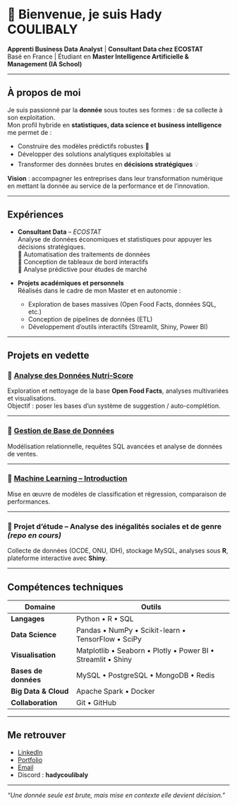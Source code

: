 # 👋 Bienvenue, je suis **Hady COULIBALY**

 **Apprenti Business Data Analyst** | **Consultant Data chez ECOSTAT**  
 Basé en France | Étudiant en **Master Intelligence Artificielle & Management (IA School)**  

---

##  À propos de moi

Je suis passionné par la **donnée** sous toutes ses formes : de sa collecte à son exploitation.  
Mon profil hybride en **statistiques, data science et business intelligence** me permet de :  
- Construire des modèles prédictifs robustes 🤖  
- Développer des solutions analytiques exploitables 📊  
- Transformer des données brutes en **décisions stratégiques** 💡  

**Vision** : accompagner les entreprises dans leur transformation numérique en mettant la donnée au service de la performance et de l’innovation.  

---

##  Expériences

- **Consultant Data** – *ECOSTAT*  
   Analyse de données économiques et statistiques pour appuyer les décisions stratégiques.  
  🔹 Automatisation des traitements de données  
  🔹 Conception de tableaux de bord interactifs  
  🔹 Analyse prédictive pour études de marché  

- **Projets académiques et personnels**  
   Réalisés dans le cadre de mon Master et en autonomie :  
  - Exploration de bases massives (Open Food Facts, données SQL, etc.)  
  - Conception de pipelines de données (ETL)  
  - Développement d’outils interactifs (Streamlit, Shiny, Power BI)  

---

##  Projets en vedette

### 🔹 [Analyse des Données Nutri-Score](https://github.com/hadycoul12/Analyse-des-Donnees-Nutri-Score)  
Exploration et nettoyage de la base **Open Food Facts**, analyses multivariées et visualisations.  
 Objectif : poser les bases d’un système de suggestion / auto-complétion.  

---

### 🔹 [Gestion de Base de Données](https://github.com/hadycoul12/Gestion-de-Base-de-Donnees)  
Modélisation relationnelle, requêtes SQL avancées et analyse de données de ventes.  

---

### 🔹 [Machine Learning – Introduction](https://github.com/hadycoul12/ML_apprentissage_automatique-)  
Mise en œuvre de modèles de classification et régression, comparaison de performances.  

---

### 🔹 Projet d’étude – **Analyse des inégalités sociales et de genre** *(repo en cours)*  
Collecte de données (OCDE, ONU, IDH), stockage MySQL, analyses sous **R**, plateforme interactive avec **Shiny**.  

---

##  Compétences techniques

| Domaine | Outils |
|---------|--------|
| **Langages** | Python • R • SQL |
| **Data Science** | Pandas • NumPy • Scikit-learn • TensorFlow • SciPy |
| **Visualisation** | Matplotlib • Seaborn • Plotly • Power BI • Streamlit • Shiny |
| **Bases de données** | MySQL • PostgreSQL • MongoDB • Redis |
| **Big Data & Cloud** | Apache Spark • Docker |
| **Collaboration** | Git • GitHub |

---

##  Me retrouver

-  [LinkedIn](https://linkedin.com/in/hady-coulibaly)  
-  [Portfolio](https://hady-data-showcase.lovable.app/)  
-  [Email](mailto:coulibalyhady33@gmail.com)  
-  Discord : **hadycoulibaly**  

---

 *“Une donnée seule est brute, mais mise en contexte elle devient décision.”*  
